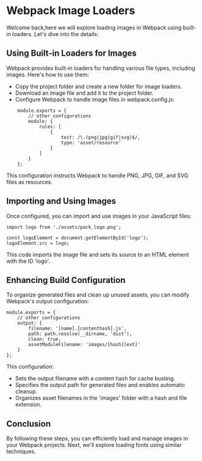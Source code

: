 
Webpack Image Loaders
=====================

Welcome back,here we will explore loading images in Webpack using built-in loaders. Let's dive into the details:

Using Built-in Loaders for Images
---------------------------------

Webpack provides built-in loaders for handling various file types, including images. Here's how to use them:

*   Copy the project folder and create a new folder for image loaders.
*   Download an image file and add it to the project folder.
*   Configure Webpack to handle image files in webpack.config.js:
```
    module.exports = {
        // other configurations
        module: {
            rules: [
                {
                    test: /\.(png|jpg|gif|svg)$/,
                    type: 'asset/resource'
                }
            ]
        }
    };
```
This configuration instructs Webpack to handle PNG, JPG, GIF, and SVG files as resources.

Importing and Using Images
--------------------------

Once configured, you can import and use images in your JavaScript files:

    import logo from './assets/pack_logo.png';
    
    const logoElement = document.getElementById('logo');
    logoElement.src = logo;

This code imports the image file and sets its source to an HTML element with the ID 'logo'.

Enhancing Build Configuration
-----------------------------

To organize generated files and clean up unused assets, you can modify Webpack's output configuration:

    module.exports = {
        // other configurations
        output: {
            filename: '[name].[contenthash].js',
            path: path.resolve(__dirname, 'dist'),
            clean: true,
            assetModuleFilename: 'images/[hash][ext]'
        }
    };

This configuration:

*   Sets the output filename with a content hash for cache busting.
*   Specifies the output path for generated files and enables automatic cleanup.
*   Organizes asset filenames in the 'images' folder with a hash and file extension.

Conclusion
----------

By following these steps, you can efficiently load and manage images in your Webpack projects. Next, we'll explore loading fonts using similar techniques.